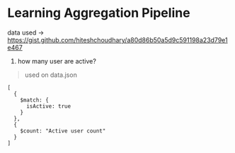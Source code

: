 # Learning Aggregation Pipeline 

data used -> https://gist.github.com/hiteshchoudhary/a80d86b50a5d9c591198a23d79e1e467

1. how many user are active?

> used on data.json

```
[
  {
    $match: {
      isActive: true
    }
  },
  {
    $count: "Active user count"
  }
]
```
